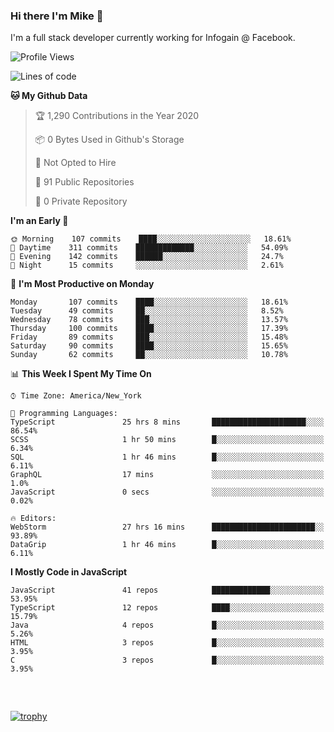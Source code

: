 ### Hi there I'm Mike 👋
I'm a full stack developer currently working for Infogain @ Facebook.

<!--START_SECTION:waka-->
![Profile Views](http://img.shields.io/badge/Profile%20Views-0-blue)

![Lines of code](https://img.shields.io/badge/From%20Hello%20World%20I%27ve%20Written-8.6%20million%20lines%20of%20code-blue)

**🐱 My Github Data** 

> 🏆 1,290 Contributions in the Year 2020
 > 
> 📦 0 Bytes Used in Github's Storage 
 > 
> 🚫 Not Opted to Hire
 > 
> 📜 91 Public Repositories
 > 
> 🔑 0 Private Repository 
 > 
**I'm an Early 🐤** 

```text
🌞 Morning    107 commits    ████░░░░░░░░░░░░░░░░░░░░░   18.61% 
🌆 Daytime    311 commits    █████████████░░░░░░░░░░░░   54.09% 
🌃 Evening    142 commits    ██████░░░░░░░░░░░░░░░░░░░   24.7% 
🌙 Night      15 commits     ░░░░░░░░░░░░░░░░░░░░░░░░░   2.61%

```
📅 **I'm Most Productive on Monday** 

```text
Monday       107 commits    ████░░░░░░░░░░░░░░░░░░░░░   18.61% 
Tuesday      49 commits     ██░░░░░░░░░░░░░░░░░░░░░░░   8.52% 
Wednesday    78 commits     ███░░░░░░░░░░░░░░░░░░░░░░   13.57% 
Thursday     100 commits    ████░░░░░░░░░░░░░░░░░░░░░   17.39% 
Friday       89 commits     ███░░░░░░░░░░░░░░░░░░░░░░   15.48% 
Saturday     90 commits     ████░░░░░░░░░░░░░░░░░░░░░   15.65% 
Sunday       62 commits     ██░░░░░░░░░░░░░░░░░░░░░░░   10.78%

```


📊 **This Week I Spent My Time On** 

```text
⌚︎ Time Zone: America/New_York

💬 Programming Languages: 
TypeScript               25 hrs 8 mins       █████████████████████░░░░   86.54% 
SCSS                     1 hr 50 mins        █░░░░░░░░░░░░░░░░░░░░░░░░   6.34% 
SQL                      1 hr 46 mins        █░░░░░░░░░░░░░░░░░░░░░░░░   6.11% 
GraphQL                  17 mins             ░░░░░░░░░░░░░░░░░░░░░░░░░   1.0% 
JavaScript               0 secs              ░░░░░░░░░░░░░░░░░░░░░░░░░   0.02%

🔥 Editors: 
WebStorm                 27 hrs 16 mins      ███████████████████████░░   93.89% 
DataGrip                 1 hr 46 mins        █░░░░░░░░░░░░░░░░░░░░░░░░   6.11%

```

**I Mostly Code in JavaScript** 

```text
JavaScript               41 repos            █████████████░░░░░░░░░░░░   53.95% 
TypeScript               12 repos            ████░░░░░░░░░░░░░░░░░░░░░   15.79% 
Java                     4 repos             █░░░░░░░░░░░░░░░░░░░░░░░░   5.26% 
HTML                     3 repos             █░░░░░░░░░░░░░░░░░░░░░░░░   3.95% 
C                        3 repos             █░░░░░░░░░░░░░░░░░░░░░░░░   3.95%

```



<!--END_SECTION:waka-->

##### &nbsp;
[![trophy](https://github-profile-trophy.vercel.app/?username=uptonm&theme=dracula)](https://github.com/ryo-ma/github-profile-trophy)
